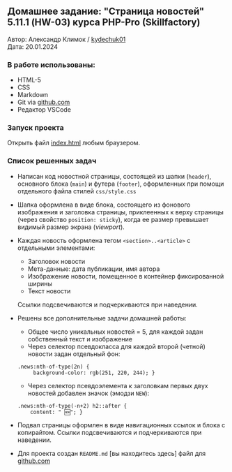 ﻿## Домашнее задание: "Страница новостей" 5.11.1 (HW-03) курса PHP-Pro (Skillfactory)
Автор: Александр Климок / [kydechuk01](https://github.com/kydechuk01/)
<br>Дата: 20.01.2024 

### В работе использованы:
- HTML-5
- CSS
- Markdown
- Git via [github.com](https://github.com)
- Редактор VSCode

### Запуск проекта

Открыть файл [index.html](./index.html) любым браузером.


### Список решенных задач
- Написан код новостной страницы, состоящей из шапки (`header`), основного блока (`main`) и футера (`footer`), оформленных при помощи отдельного файла стилей `css/style.css`
- Шапка оформлена в виде блока, состоящего из фонового изображения и заголовка страницы, приклеенных к верху страницы (через свойство `position: sticky`), когда ее размер превышает видимый размер экрана (*viewport*).
- Каждая новость оформлена тегом `<section>..<article>` с отдельными элементами:
    * Заголовок новости
    * Мета-данные: дата публикации, имя автора
    * Изображение новости, помещенное в контейнер фиксированной ширины
    * Текст новости

    Ссылки подсвечиваются и подчеркиваются при наведении.
- Решены все дополнительные задачи домашней работы:
   * Общее число уникальных новостей = 5, для каждой задан собственный текст и изображение
   * Через селектор псевдокласса для каждой второй (четной) новости задан отдельный фон:
   ```
   .news:nth-of-type(2n) {
        background-color: rgb(251, 220, 244); }
    ```
   * Через селектор псевдоэлемента к заголовкам первых двух новостей добавлен значок (эмодзи `NEW`):
    ```
    .news:nth-of-type(-n+2) h2::after {
        content: " 🆕"; }
    ```

- Подвал страницы оформлен в виде навигационных ссылок и блока с копирайтом. Ссылки подсвечиваются и подчеркиваются при наведении.

- Для проекта создан `README.md` [вы находитесь здесь] файл для [github.com](https://github.com)